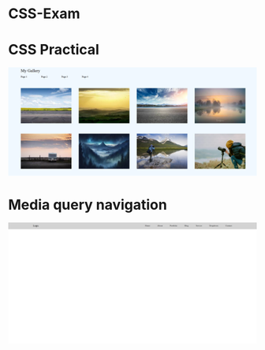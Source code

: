 # CSS-Exam

<h1> CSS Practical </h1>

<img src="https://github.com/BRajendra10/CSS-Exam/blob/5ec2eaabd1aaf69e36df48419dd768722a3e77ab/CSS%20Practicle.png">

<h1> Media query navigation </h1>

<img src="https://github.com/BRajendra10/CSS-Exam/blob/3bb43059cd77cc15630540a0b9174aa3ec1d07c8/Media%20navigation.png">
